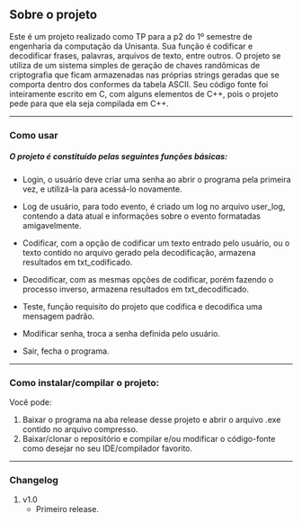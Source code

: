 ## Sobre o projeto

Este é um projeto realizado como TP para a p2 do 1º semestre de engenharia da computação da Unisanta. Sua função é codificar e decodificar frases, palavras, arquivos de texto, entre outros. O projeto se utiliza de um sistema simples de geração de chaves randômicas de criptografia que ficam armazenadas nas próprias strings geradas que se comporta dentro dos conformes da tabela ASCII. Seu código fonte foi inteiramente escrito em C, com alguns elementos de C++, pois o projeto pede para que ela seja compilada em C++.

-------------------
### Como usar

##### O projeto é constituído pelas seguintes funções básicas:

- Login, o usuário deve criar uma senha ao abrir o programa pela primeira vez, e utilizá-la para acessá-lo novamente.
- Log de usuário, para todo evento, é criado um log no arquivo user_log, contendo a data atual e informações sobre o evento formatadas amigavelmente.

- Codificar, com a opção de codificar um texto entrado pelo usuário, ou o texto contido no arquivo gerado pela decodificação, armazena resultados em txt_codificado.
- Decodificar, com as mesmas opções de codificar, porém fazendo o processo inverso, armazena resultados em txt_decodificado.
- Teste, função requisito do projeto que codifica e decodifica uma mensagem padrão.
- Modificar senha, troca a senha definida pelo usuário.
- Sair, fecha o programa.
------------------------------------

### Como instalar/compilar o projeto:

Você pode:

1. Baixar o programa na aba release desse projeto e abrir o arquivo .exe contido no arquivo compresso.
2. Baixar/clonar o repositório e compilar e/ou modificar o código-fonte como desejar no seu IDE/compilador favorito.

----------------------------------
### Changelog

1. v1.0
	- Primeiro release.

